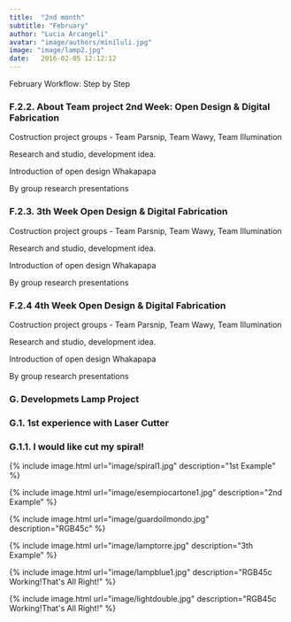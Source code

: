 ```yaml
---
title:  "2nd month"
subtitle: "February"
author: "Lucia Arcangeli"
avatar: "image/authors/miniluli.jpg"
image: "image/lamp2.jpg"
date:   2016-02-05 12:12:12
---
```


February Workflow: Step by Step


### F.2.2. About Team project 2nd Week:  Open Design & Digital Fabrication


Costruction project groups - Team Parsnip, Team Wawy, Team Illumination

Research and studio, development idea.

Introduction of open design Whakapapa

By group research presentations


### F.2.3. 3th Week Open Design & Digital Fabrication

Costruction project groups - Team Parsnip, Team Wawy, Team Illumination

Research and studio, development idea.

Introduction of open design Whakapapa

By group research presentations


### F.2.4 4th Week Open Design & Digital Fabrication

Costruction project groups - Team Parsnip, Team Wawy, Team Illumination

Research and studio, development idea.

Introduction of open design Whakapapa

By group research presentations



### G. Developmets Lamp Project

### G.1. 1st experience with Laser Cutter

### G.1.1. I would like cut my spiral!

{% include image.html url="image/spiral1.jpg" description="1st Example" %}

{% include image.html url="image/esempiocartone1.jpg" description="2nd Example" %}

{% include image.html url="image/guardoilmondo.jpg" description="RGB45c" %}

{% include image.html url="image/lamptorre.jpg" description="3th Example" %}

{% include image.html url="image/lampblue1.jpg" description="RGB45c Working!That's All Right!" %}

{% include image.html url="image/lightdouble.jpg" description="RGB45c Working!That's All Right!" %}
